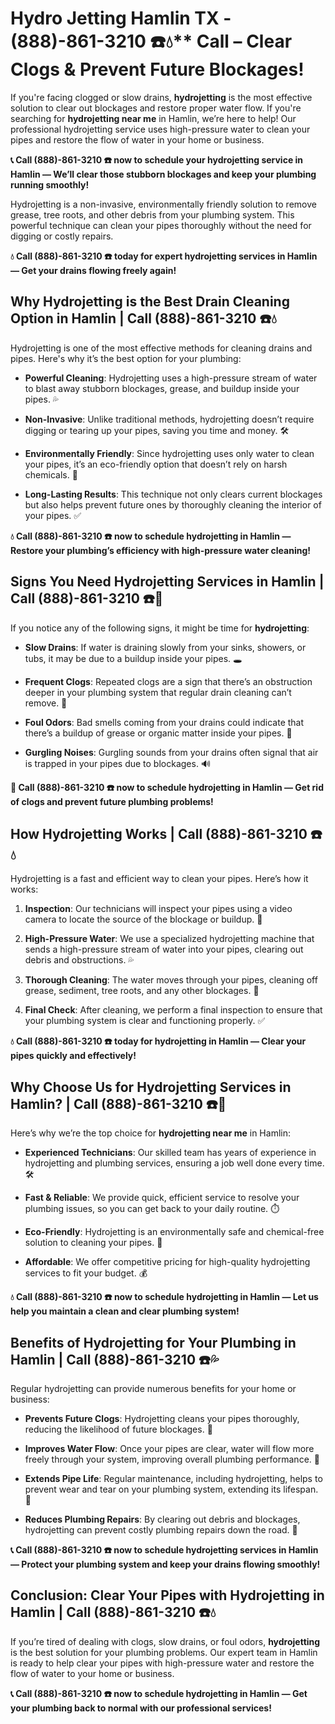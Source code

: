 # Hydro Jetting Hamlin TX - (888)-861-3210 ☎️💧** Call – Clear Clogs & Prevent Future Blockages!

If you're facing clogged or slow drains, **hydrojetting** is the most effective solution to clear out blockages and restore proper water flow. If you're searching for **hydrojetting near me** in Hamlin, we’re here to help! Our professional hydrojetting service uses high-pressure water to clean your pipes and restore the flow of water in your home or business.

**📞 Call (888)-861-3210 ☎️ now to schedule your hydrojetting service in Hamlin — We’ll clear those stubborn blockages and keep your plumbing running smoothly!**

Hydrojetting is a non-invasive, environmentally friendly solution to remove grease, tree roots, and other debris from your plumbing system. This powerful technique can clean your pipes thoroughly without the need for digging or costly repairs.

**💧 Call (888)-861-3210 ☎️ today for expert hydrojetting services in Hamlin — Get your drains flowing freely again!**

## **Why Hydrojetting is the Best Drain Cleaning Option in Hamlin | Call (888)-861-3210 ☎️💧**

Hydrojetting is one of the most effective methods for cleaning drains and pipes. Here's why it’s the best option for your plumbing:

- **Powerful Cleaning**: Hydrojetting uses a high-pressure stream of water to blast away stubborn blockages, grease, and buildup inside your pipes. 💦
- **Non-Invasive**: Unlike traditional methods, hydrojetting doesn’t require digging or tearing up your pipes, saving you time and money. 🛠️
- **Environmentally Friendly**: Since hydrojetting uses only water to clean your pipes, it’s an eco-friendly option that doesn’t rely on harsh chemicals. 🌱
- **Long-Lasting Results**: This technique not only clears current blockages but also helps prevent future ones by thoroughly cleaning the interior of your pipes. ✅

**💧 Call (888)-861-3210 ☎️ now to schedule hydrojetting in Hamlin — Restore your plumbing’s efficiency with high-pressure water cleaning!**

## **Signs You Need Hydrojetting Services in Hamlin | Call (888)-861-3210 ☎️🔧**

If you notice any of the following signs, it might be time for **hydrojetting**:

- **Slow Drains**: If water is draining slowly from your sinks, showers, or tubs, it may be due to a buildup inside your pipes. 🕳️
- **Frequent Clogs**: Repeated clogs are a sign that there’s an obstruction deeper in your plumbing system that regular drain cleaning can’t remove. 🚰
- **Foul Odors**: Bad smells coming from your drains could indicate that there’s a buildup of grease or organic matter inside your pipes. 🦠
- **Gurgling Noises**: Gurgling sounds from your drains often signal that air is trapped in your pipes due to blockages. 🔊

**🚨 Call (888)-861-3210 ☎️ now to schedule hydrojetting in Hamlin — Get rid of clogs and prevent future plumbing problems!**

## **How Hydrojetting Works | Call (888)-861-3210 ☎️💧**

Hydrojetting is a fast and efficient way to clean your pipes. Here’s how it works:

1. **Inspection**: Our technicians will inspect your pipes using a video camera to locate the source of the blockage or buildup. 🎥
2. **High-Pressure Water**: We use a specialized hydrojetting machine that sends a high-pressure stream of water into your pipes, clearing out debris and obstructions. 💦
3. **Thorough Cleaning**: The water moves through your pipes, cleaning off grease, sediment, tree roots, and any other blockages. 🚰
4. **Final Check**: After cleaning, we perform a final inspection to ensure that your plumbing system is clear and functioning properly. ✅

**💧 Call (888)-861-3210 ☎️ today for hydrojetting in Hamlin — Clear your pipes quickly and effectively!**

## **Why Choose Us for Hydrojetting Services in Hamlin? | Call (888)-861-3210 ☎️🌟**

Here’s why we’re the top choice for **hydrojetting near me** in Hamlin:

- **Experienced Technicians**: Our skilled team has years of experience in hydrojetting and plumbing services, ensuring a job well done every time. 🛠️
- **Fast & Reliable**: We provide quick, efficient service to resolve your plumbing issues, so you can get back to your daily routine. ⏱️
- **Eco-Friendly**: Hydrojetting is an environmentally safe and chemical-free solution to cleaning your pipes. 🌱
- **Affordable**: We offer competitive pricing for high-quality hydrojetting services to fit your budget. 💰

**💧 Call (888)-861-3210 ☎️ now to schedule hydrojetting in Hamlin — Let us help you maintain a clean and clear plumbing system!**

## **Benefits of Hydrojetting for Your Plumbing in Hamlin | Call (888)-861-3210 ☎️💦**

Regular hydrojetting can provide numerous benefits for your home or business:

- **Prevents Future Clogs**: Hydrojetting cleans your pipes thoroughly, reducing the likelihood of future blockages. 🔄
- **Improves Water Flow**: Once your pipes are clear, water will flow more freely through your system, improving overall plumbing performance. 🚿
- **Extends Pipe Life**: Regular maintenance, including hydrojetting, helps to prevent wear and tear on your plumbing system, extending its lifespan. 🔧
- **Reduces Plumbing Repairs**: By clearing out debris and blockages, hydrojetting can prevent costly plumbing repairs down the road. 💸

**📞 Call (888)-861-3210 ☎️ now to schedule hydrojetting services in Hamlin — Protect your plumbing system and keep your drains flowing smoothly!**

## **Conclusion: Clear Your Pipes with Hydrojetting in Hamlin | Call (888)-861-3210 ☎️💧**

If you’re tired of dealing with clogs, slow drains, or foul odors, **hydrojetting** is the best solution for your plumbing problems. Our expert team in Hamlin is ready to help clear your pipes with high-pressure water and restore the flow of water to your home or business.

**📞 Call (888)-861-3210 ☎️ now to schedule hydrojetting in Hamlin — Get your plumbing back to normal with our professional services!**
